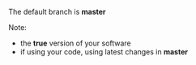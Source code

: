 The default branch is **master**

Note:
- the **true** version of your software
- if using your code, using latest changes in **master**
